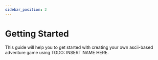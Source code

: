 ```yaml
---
sidebar_position: 2
---
```

# Getting Started

This guide will help you to get started with creating your own ascii-based adventure game using TODO: INSERT NAME HERE.
